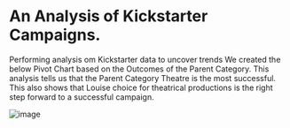 # An Analysis of Kickstarter Campaigns.
Performing analysis om Kickstarter data to uncover trends
We created the below Pivot Chart based on the Outcomes of the Parent Category. This analysis tells us that the Parent Category Theatre is the most successful. This also shows that Louise choice for theatrical productions is the right step forward to a successful campaign.



![image](https://user-images.githubusercontent.com/3753839/161193566-924a5ad5-add5-426e-ae29-c1f5f2f17b34.png)

